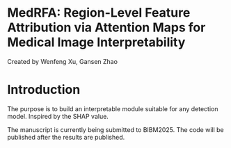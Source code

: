 # MedRFA: Region-Level Feature Attribution via Attention Maps for Medical Image Interpretability

Created by Wenfeng Xu, Gansen Zhao

# Introduction

The purpose is to build an interpretable module suitable for any detection model. 
Inspired by the SHAP value.

The manuscript is currently being submitted to BIBM2025. The code will be published after the results are published.
